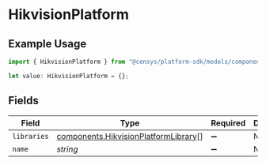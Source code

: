 # HikvisionPlatform

## Example Usage

```typescript
import { HikvisionPlatform } from "@censys/platform-sdk/models/components";

let value: HikvisionPlatform = {};
```

## Fields

| Field                                                                                        | Type                                                                                         | Required                                                                                     | Description                                                                                  |
| -------------------------------------------------------------------------------------------- | -------------------------------------------------------------------------------------------- | -------------------------------------------------------------------------------------------- | -------------------------------------------------------------------------------------------- |
| `libraries`                                                                                  | [components.HikvisionPlatformLibrary](../../models/components/hikvisionplatformlibrary.md)[] | :heavy_minus_sign:                                                                           | N/A                                                                                          |
| `name`                                                                                       | *string*                                                                                     | :heavy_minus_sign:                                                                           | N/A                                                                                          |